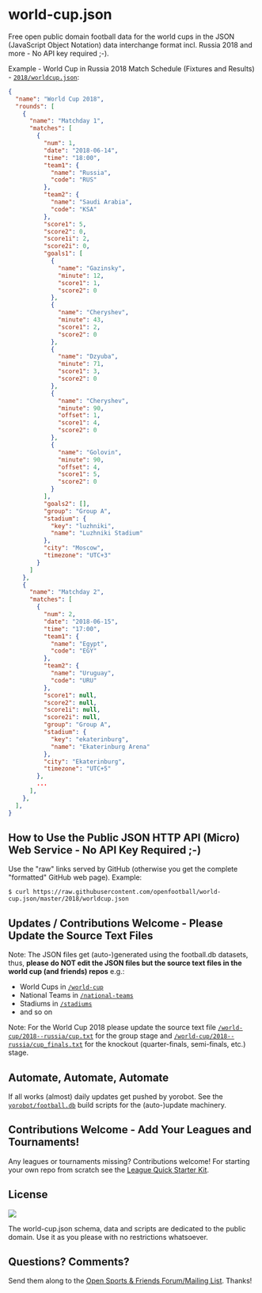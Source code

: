 # world-cup.json

Free open public domain football data for the world cups in the JSON
(JavaScript Object Notation)
data interchange format
incl. Russia 2018 and more - No API key required ;-).



Example - World Cup in Russia 2018 Match Schedule (Fixtures and Results) - [`2018/worldcup.json`](https://raw.githubusercontent.com/openfootball/world-cup.json/master/2018/worldcup.json):

``` json
{
  "name": "World Cup 2018",
  "rounds": [
    {
      "name": "Matchday 1",
      "matches": [
        {
          "num": 1,
          "date": "2018-06-14",
          "time": "18:00",
          "team1": {
            "name": "Russia",
            "code": "RUS"
          },
          "team2": {
            "name": "Saudi Arabia",
            "code": "KSA"
          },
          "score1": 5,
          "score2": 0,
          "score1i": 2,
          "score2i": 0,
          "goals1": [
            {
              "name": "Gazinsky",
              "minute": 12,
              "score1": 1,
              "score2": 0
            },
            {
              "name": "Cheryshev",
              "minute": 43,
              "score1": 2,
              "score2": 0
            },
            {
              "name": "Dzyuba",
              "minute": 71,
              "score1": 3,
              "score2": 0
            },
            {
              "name": "Cheryshev",
              "minute": 90,
              "offset": 1,
              "score1": 4,
              "score2": 0
            },
            {
              "name": "Golovin",
              "minute": 90,
              "offset": 4,
              "score1": 5,
              "score2": 0
            }
          ],
          "goals2": [],
          "group": "Group A",
          "stadium": {
            "key": "luzhniki",
            "name": "Luzhniki Stadium"
          },
          "city": "Moscow",
          "timezone": "UTC+3"
        }
      ]
    },
    {
      "name": "Matchday 2",
      "matches": [
        {
          "num": 2,
          "date": "2018-06-15",
          "time": "17:00",
          "team1": {
            "name": "Egypt",
            "code": "EGY"
          },
          "team2": {
            "name": "Uruguay",
            "code": "URU"
          },
          "score1": null,
          "score2": null,
          "score1i": null,
          "score2i": null,
          "group": "Group A",
          "stadium": {
            "key": "ekaterinburg",
            "name": "Ekaterinburg Arena"
          },          
          "city": "Ekaterinburg",
          "timezone": "UTC+5"
        },
        ...
      ],
    },
  ],  
}
```


## How to Use the Public JSON HTTP API (Micro) Web Service - No API Key Required ;-)

Use the "raw" links served by GitHub (otherwise you get the complete "formatted" GitHub web page).
Example:

```
$ curl https://raw.githubusercontent.com/openfootball/world-cup.json/master/2018/worldcup.json
```



## Updates / Contributions Welcome - Please Update the Source Text Files

Note: The JSON files get (auto-)generated using the football.db datasets, thus, **please do NOT
edit the JSON files but the source text files in the world cup (and friends) repos** e.g.:

- World Cups in [`/world-cup`](https://github.com/openfootball/world-cup)
- National Teams in [`/national-teams`](https://github.com/openfootball/national-teams)
- Stadiums in [`/stadiums`](https://github.com/openfootball/stadiums)
- and so on


Note: For the World Cup 2018 please update the source text file
[`/world-cup/2018--russia/cup.txt`](https://github.com/openfootball/world-cup/blob/master/2018--russia/cup.txt) for the group stage and
[`/world-cup/2018--russia/cup_finals.txt`](https://github.com/openfootball/world-cup/blob/master/2018--russia/cup_finals.txt) for the knockout (quarter-finals, semi-finals, etc.) stage.




## Automate, Automate, Automate

If all works (almost) daily updates get pushed by yorobot.
See the [`yorobot/football.db`](https://github.com/yorobot/football.db) build scripts for
the (auto-)update machinery.


## Contributions Welcome - Add Your Leagues and Tournaments!

Any leagues or tournaments missing? Contributions welcome!
For starting your own repo from scratch see the [League Quick Starter Kit](https://github.com/openfootball/your-league-starter).



## License

![](https://publicdomainworks.github.io/buttons/zero88x31.png)

The world-cup.json schema, data and scripts are dedicated to the public domain. Use it as you please with no restrictions whatsoever.


## Questions? Comments?

Send them along to the
[Open Sports & Friends Forum/Mailing List](http://groups.google.com/group/opensport).
Thanks!
